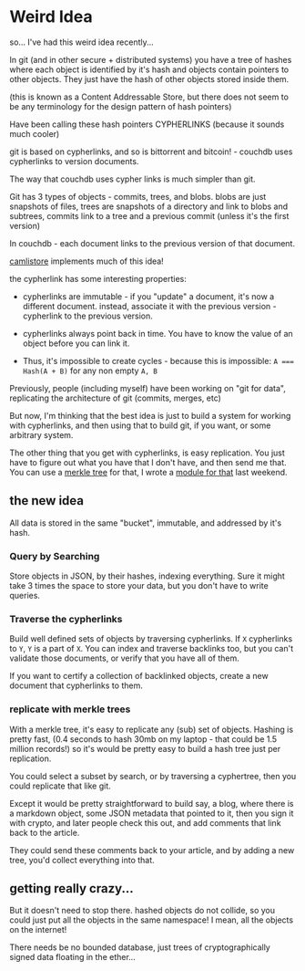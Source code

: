 # Weird Idea

so… I've had this weird idea recently...

In git (and in other secure + distributed systems) you have
a tree of hashes where each object is identified by it's hash
and objects contain pointers to other objects.
They just have the hash of other objects stored inside them.

(this is known as a Content Addressable Store,
but there does not seem to be any terminology
for the design pattern of hash pointers)

Have been calling these hash pointers
CYPHERLINKS (because it sounds much cooler)

git is based on cypherlinks,
and so is bittorrent
and bitcoin! - couchdb uses cypherlinks to version documents.

The way that couchdb uses cypher links is much simpler than git.

Git has 3 types of objects - commits, trees, and blobs.
blobs are just snapshots of files,
trees are snapshots of a directory and link to blobs and subtrees,
commits link to a tree and a previous commit (unless it's the first version)

In couchdb - each document links to the previous version of that document.

[camlistore](http://camlistore.org/) implements much of this idea!

the cypherlink has some interesting properties:

* cypherlinks are immutable - if you "update" a document, it's now a different document.
  instead, associate it with the previous version - cypherlink to the previous version.

* cypherlinks always point back in time. You have to know the value of an object before you can link it.

* Thus, it's impossible to create cycles - because this is impossible: `A === Hash(A + B)` for any non empty `A, B`

Previously, people (including myself) have been working on "git for data",
replicating the architecture of git (commits, merges, etc)

But now, I'm thinking that the best idea is just to build a system for working with cypherlinks,
and then using that to build git, if you want, or some arbitrary system.

The other thing that you get with cypherlinks, is easy replication.
You just have to figure out what you have that I don't have, and then send me that.
You can use a [merkle tree](http://en.wikipedia.org/wiki/Merkle_tree) for that,
I wrote a [module for that](https://github.com/dominictarr/level-merkle) last weekend.

## the new idea

All data is stored in the same "bucket", immutable, and addressed by it's hash.

### Query by Searching

Store objects in JSON, by their hashes, indexing everything.
Sure it might take 3 times the space to store your data,
but you don't have to write queries.

### Traverse the cypherlinks

Build well defined sets of objects by traversing cypherlinks.
If `X` cypherlinks to `Y`, `Y` is a part of `X`.
You can index and traverse backlinks too,
but you can't validate those documents,
or verify that you have all of them.

If you want to certify a collection of backlinked objects,
create a new document that cypherlinks to them.

### replicate with merkle trees

With a merkle tree, it's easy to replicate any (sub) set of objects.
Hashing is pretty fast,
(0.4 seconds to hash 30mb on my laptop - that could be 1.5 million records!)
so it's would be pretty easy to build a hash tree just per replication.

You could select a subset by search, or by traversing a cyphertree,
then you could replicate that like git.

Except it would be pretty straightforward to build say, a blog,
where there is a markdown object, some JSON metadata that pointed to it,
then you sign it with crypto, and later people check this out, and add comments
that link back to the article.

They could send these comments back to your article, and by adding a new tree,
you'd collect everything into that.

## getting really crazy...

But it doesn't need to stop there.
hashed objects do not collide, so you could just put all the objects in the same namespace!
I mean, all the objects on the internet!

There needs be no bounded database,
just trees of cryptographically signed data floating in the ether...
